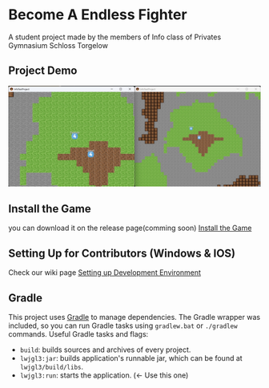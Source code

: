 # Become A Endless Fighter

A student project made by the members of Info class of Privates Gymnasium Schloss Torgelow
## Project Demo
![img.png](img.png)

## Install the Game
you can download it on the release page(comming soon)
[Install the Game](https://github.com/TheCyberWeaver/InfoTestProject/wiki/Install-the-Game)

## Setting Up for Contributors (Windows & IOS)
Check our wiki page
[Setting up Development Environment](https://github.com/TheCyberWeaver/InfoTestProject/wiki/Setting-Up-Development-Environment)


## Gradle
This project uses [Gradle](https://gradle.org/) to manage dependencies.
The Gradle wrapper was included, so you can run Gradle tasks using `gradlew.bat` or `./gradlew` commands.
Useful Gradle tasks and flags:

- `build`: builds sources and archives of every project.
- `lwjgl3:jar`: builds application's runnable jar, which can be found at `lwjgl3/build/libs`.
- `lwjgl3:run`: starts the application. (<- Use this one)
